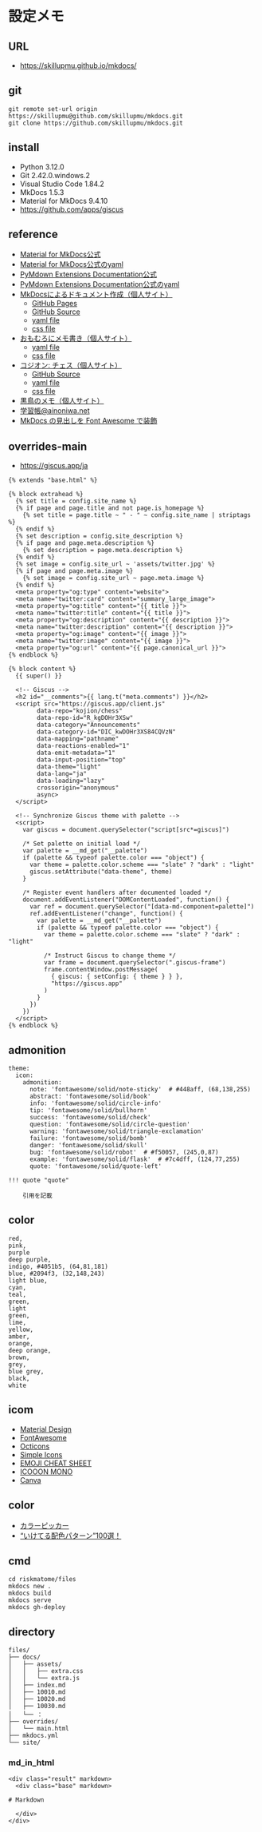 # 設定メモ

## URL
  - https://skillupmu.github.io/mkdocs/


## git
``` 
git remote set-url origin https://skillupmu@github.com/skillupmu/mkdocs.git
git clone https://github.com/skillupmu/mkdocs.git
```


## install
 - Python 3.12.0
 - Git 2.42.0.windows.2
 - Visual Studio Code 1.84.2
 - MkDocs 1.5.3
 - Material for MkDocs 9.4.10
 - https://github.com/apps/giscus


## reference

 - [Material for MkDocs公式](https://squidfunk.github.io/mkdocs-material/reference/)
 - [Material for MkDocs公式のyaml](https://github.com/squidfunk/mkdocs-material/blob/master/mkdocs.yml)
 - [PyMdown Extensions Documentation公式](https://facelessuser.github.io/pymdown-extensions/)
 - [PyMdown Extensions Documentation公式のyaml](https://github.com/facelessuser/pymdown-extensions/blob/main/mkdocs.yml)
 - [MkDocsによるドキュメント作成（個人サイト）](https://zenn.dev/mebiusbox/articles/81d977a72cee01)
   - [GitHub Pages](https://mebiusbox.github.io/MkDocsTest/)
   - [GitHub Source](https://github.com/mebiusbox/MkDocsTest)
   - [yaml file](https://github.com/mebiusbox/MkDocsTest/blob/master/mkdocs.yml)
   - [css file](https://github.com/mebiusbox/MkDocsTest/blob/master/docs/css/extra.css)
 - [おもむろにメモ書き（個人サイト）](https://omomuroni.github.io/Mkdocs/00_index/)
   - [yaml file](https://omomuroni.github.io/Mkdocs/04_material_config/#yaml)
   - [css file](https://omomuroni.github.io/Mkdocs/04_material_config/#css)
 - [コジオン: チェス（個人サイト）](https://kojion.github.io/chess/mkdocs/001/)
   - [GitHub Source](https://github.com/kojion/chess/tree/main)
   - [yaml file](https://github.com/kojion/chess/blob/main/mkdocs.yml)
   - [css file](https://github.com/kojion/chess/blob/main/docs/assets/extra.css)
 - [黒鳥のメモ（個人サイト）](https://kurotorimkdocs.gitlab.io/kurotorimemo/040-Documents/MkDocs/Extension/)
 - [学習帳@ainoniwa.net](https://ainoniwa.net/pdoc/09_documentation/mkdocs/)
 - [MkDocs の見出しを Font Awesome で装飾](https://kurokobo.github.io/mkdocs-header-awesome/)


## overrides-main

  - https://giscus.app/ja

```
{% extends "base.html" %}

{% block extrahead %}
  {% set title = config.site_name %}
  {% if page and page.title and not page.is_homepage %}
    {% set title = page.title ~ " - " ~ config.site_name | striptags %}
  {% endif %}
  {% set description = config.site_description %}
  {% if page and page.meta.description %}
    {% set description = page.meta.description %}
  {% endif %}
  {% set image = config.site_url ~ 'assets/twitter.jpg' %}
  {% if page and page.meta.image %}
    {% set image = config.site_url ~ page.meta.image %}
  {% endif %}
  <meta property="og:type" content="website">
  <meta name="twitter:card" content="summary_large_image">
  <meta property="og:title" content="{{ title }}">
  <meta name="twitter:title" content="{{ title }}">
  <meta property="og:description" content="{{ description }}">
  <meta name="twitter:description" content="{{ description }}">
  <meta property="og:image" content="{{ image }}">
  <meta name="twitter:image" content="{{ image }}">
  <meta property="og:url" content="{{ page.canonical_url }}">
{% endblock %}

{% block content %}
  {{ super() }}

  <!-- Giscus -->
  <h2 id="__comments">{{ lang.t("meta.comments") }}</h2>
  <script src="https://giscus.app/client.js"
        data-repo="kojion/chess"
        data-repo-id="R_kgDOHr3XSw"
        data-category="Announcements"
        data-category-id="DIC_kwDOHr3XS84CQVzN"
        data-mapping="pathname"
        data-reactions-enabled="1"
        data-emit-metadata="1"
        data-input-position="top"
        data-theme="light"
        data-lang="ja"
        data-loading="lazy"
        crossorigin="anonymous"
        async>
  </script>

  <!-- Synchronize Giscus theme with palette -->
  <script>
    var giscus = document.querySelector("script[src*=giscus]")

    /* Set palette on initial load */
    var palette = __md_get("__palette")
    if (palette && typeof palette.color === "object") {
      var theme = palette.color.scheme === "slate" ? "dark" : "light"
      giscus.setAttribute("data-theme", theme)
    }

    /* Register event handlers after documented loaded */
    document.addEventListener("DOMContentLoaded", function() {
      var ref = document.querySelector("[data-md-component=palette]")
      ref.addEventListener("change", function() {
        var palette = __md_get("__palette")
        if (palette && typeof palette.color === "object") {
          var theme = palette.color.scheme === "slate" ? "dark" : "light"

          /* Instruct Giscus to change theme */
          var frame = document.querySelector(".giscus-frame")
          frame.contentWindow.postMessage(
            { giscus: { setConfig: { theme } } },
            "https://giscus.app"
          )
        }
      })
    })
  </script>
{% endblock %}
```


## admonition

```
theme:
  icon:
    admonition:
      note: 'fontawesome/solid/note-sticky'  # #448aff, (68,138,255)
      abstract: 'fontawesome/solid/book'
      info: 'fontawesome/solid/circle-info'
      tip: 'fontawesome/solid/bullhorn'
      success: 'fontawesome/solid/check'
      question: 'fontawesome/solid/circle-question'
      warning: 'fontawesome/solid/triangle-exclamation'
      failure: 'fontawesome/solid/bomb'
      danger: 'fontawesome/solid/skull'
      bug: 'fontawesome/solid/robot'  # #f50057, (245,0,87)
      example: 'fontawesome/solid/flask'  # #7c4dff, (124,77,255)
      quote: 'fontawesome/solid/quote-left'

!!! quote "quote"

    引用を記載
```


## color

   ```
red, 
pink, 
purple
deep purple, 
indigo, #4051b5, (64,81,181)
blue, #2094f3, (32,148,243)
light blue, 
cyan, 
teal, 
green, 
light 
green, 
lime, 
yellow, 
amber, 
orange, 
deep orange, 
brown, 
grey, 
blue grey, 
black, 
white
```

## icom

  - [Material Design](https://pictogrammers.com/library/mdi/)
  - [FontAwesome](https://fontawesome.com/search?o=r&m=free)
  - [Octicons](https://primer.style/foundations/icons)
  - [Simple Icons](https://simpleicons.org/)
  - [EMOJI CHEAT SHEET](https://www.webfx.com/tools/emoji-cheat-sheet/)
  - [ICOOON MONO](https://icooon-mono.com/)
  - [Canva](https://www.canva.com/ja_jp/login/?redirect=%2Fdesign%2FDAFvAApKstw%2FRFzNffvUHeSvTd4_Bf7iBQ%2Fedit)


## color

  - [カラーピッカー](https://lab.syncer.jp/Tool/Image-Color-Picker/)
  - [“いけてる配色パターン”100選！](https://www.canva.com/ja_jp/learn/100-color-combinations/)


## cmd
```
cd riskmatome/files
mkdocs new .
mkdocs build
mkdocs serve
mkdocs gh-deploy
```


## directory
```
files/
├── docs/
│   ├── assets/
│   │   ├── extra.css
│   │   └── extra.js
│   ├── index.md
│   ├── 10010.md
│   ├── 10020.md
│   ├── 10030.md
│   └── ：
├── overrides/
│   └── main.html
├── mkdocs.yml
└── site/
```


### md_in_html

```
<div class="result" markdown>
  <div class="base" markdown>

# Markdown

  </div>
</div>

```
